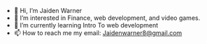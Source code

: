 - 👋 Hi, I’m Jaiden Warner
- 👀 I’m interested in Finance, web development, and video games.
- 🌱 I’m currently learning Intro To web development
- 📫 How to reach me my email: Jaidenwarner8@gmail.com

<!---
JaidenW03/JaidenW03 is a ✨ special ✨ repository because its `README.md` (this file) appears on your GitHub profile.
You can click the Preview link to take a look at your changes.
--->
